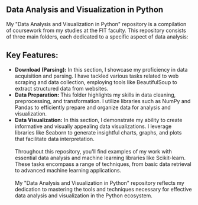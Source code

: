 ## Data Analysis and Visualization in Python
My "Data Analysis and Visualization in Python" repository is a compilation of coursework from my studies at the FIT faculty. This repository consists of three main folders, each dedicated to a specific aspect of data analysis:

## Key Features:
- **Download (Parsing):** In this section, I showcase my proficiency in data acquisition and parsing. I have tackled various tasks related to web scraping and data collection, employing tools like BeautifulSoup to extract structured data from websites.
- **Data Preparation:** This folder highlights my skills in data cleaning, preprocessing, and transformation. I utilize libraries such as NumPy and Pandas to efficiently prepare and organize data for analysis and visualization.
- **Data Visualization:** In this section, I demonstrate my ability to create informative and visually appealing data visualizations. I leverage libraries like Seaborn to generate insightful charts, graphs, and plots that facilitate data interpretation. <br/><br/>
Throughout this repository, you'll find examples of my work with essential data analysis and machine learning libraries like Scikit-learn. These tasks encompass a range of techniques, from basic data retrieval to advanced machine learning applications.<br/><br/>
My "Data Analysis and Visualization in Python" repository reflects my dedication to mastering the tools and techniques necessary for effective data analysis and visualization in the Python ecosystem.



